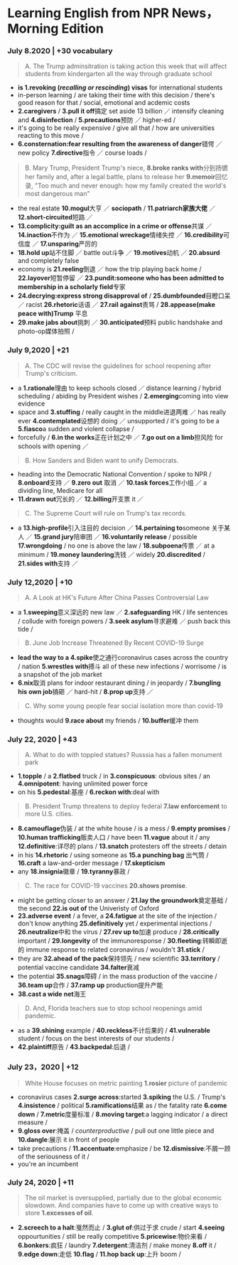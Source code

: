 # Learning English from NPR News，Morning Edition
### July 8.2020 | +30 vocabulary
> A. The Trump adminsitration is taking action this week that will affect students from kindergarten all the way through graduate school
* **is 1.revoking (*recalling or rescinding*) visas** for international students
* in-person learning / are taking their time with this decision / there's good reason for that / social, emotional and acdemic costs
* **2.caregivers** / **3.pull it off**搞定 set aside 13 billion ／ intensify cleaning and **4.disinfection** / **5.precautions**预防 ／ higher-ed / 
* it's going to be really expensive / give all that / how are universities reacting to this move / 
* **6.consternation:fear resulting from the awareness of danger**错愕 ／ new policy **7.directive**指令 ／ course loads / 
> B. Mary Trump, President Trump's niece, **8.broke ranks with**分到扬镳 her family and, after a legal battle, plans to release her **9.memoir**回忆录, "Too much and never enough: how my family created the world's most dangerous man"
* the real estate **10.mogul**大亨 ／ **sociopath** / **11.patriarch家族大佬** ／ **12.short-circuited**短路 ／ 
* **13.complicity:guilt as an accomplice in a crime or offense**共谋 ／ **14.inaction**不作为 ／ **15.emotional wreckage**情绪失控 ／ **16.credibility**可信度 ／ **17.unsparing**严厉的
* **18.hold up**站不住脚 ／ battle out斗争 ／ **19.motives**动机 ／ **20.absurd** and completely false 
* economy is **21.reeling**倒退 ／ how the trip playing back home / **22.layover**短暂停留 ／ **23.pundit:someone who has been admitted to membership in a scholarly field**专家
* **24.decrying:express strong disapproval of** / **25.dumbfounded**目瞪口呆 ／ racist **26.rhetoric**话语 ／ **27.rail against**责骂 / **28.appease(make peace with)Trump** 平息 
* **29.make jabs about**挑刺 ／ **30.anticipated**预料 public handshake and photo-op媒体拍照 / 

### July 9,2020 | +21
>A. The CDC will revise the guidelines for school reopening after Trump's criticism.
* a **1.rationale**理由 to keep schools closed ／ distance learning / hybrid scheduling / abiding by President wishes / **2.emerging**coming into view evidence 
* space and **3.stuffing** / really caught in the middle进退两难 ／ has really ever **4.contemplated**设想的 doing ／ unsupported / it's going to be a **5.fiasco**a sudden and violent collapse /
* forcefully / **6.in the works**正在计划之中 ／ **7.go out on a limb**担风险 for schools with opening ／ 
>B. How Sanders and Biden want to unify Democrats.
* heading into the Democratic National Convention / spoke to NPR / **8.onboard**支持 ／ **9.zero out** 取消 ／ **10.task forces**工作小组 ／ a dividing line, Medicare for all 
* **11.drawn out**冗长的 ／ **12.billing**开支票 it ／ 
>C. The Supreme Court will rule on Trump's tax records.
* a **13.high-profile**引入注目的 decision ／ **14.pertaining to**someone 关于某人 ／ **15.grand jury**陪审团 ／ **16.voluntarily release** / possible **17.wrongdoing** /  no one is above the law / **18.subpoena**传票 ／ at a minimum / **19.money laundering**洗钱 ／ widely **20.discredited** / **21.sides with**支持 ／ 

### July 12,2020 | +10
>A. A Look at HK's Future After China Passes Controversial Law
* a **1.sweeping**意义深远的 new law ／ **2.safeguarding** HK / life sentences / collude with foreign powers / **3.seek asylum**寻求避难 ／ push back this tide / 
>B. June Job Increase Threatened By Recent COVID-19 Surge
* **lead the way to a 4.spike**使之通行coronavirus cases across the country /  nation **5.wrestles with**搏斗 all of these new infections / worrisome / is a snapshot of the job market 
* **6.nix**取消 plans for indoor restaurant dining / in jeopardy / **7.bungling his own job**搞砸 ／ hard-hit / **8.prop up**支持 ／ 
>C. Why some young people fear social isolation more than covid-19
* thoughts would **9.race about** my friends / **10.buffer**缓冲 them 

### July 22, 2020 | +43
>A. What to do with toppled statues? Russsia has a fallen monument park
* **1.topple** / a **2.flatbed** truck / in **3.conspicuous**: obvious sites / an **4.omnipotent**: having unlimited power force 
* on his **5.pedestal**:基座 / **6.reckon with**:deal with
>B. President Trump threatens to deploy federal **7.law enforcement** to more U.S. cities.
* **8.camouflage**伪装 / at the white house / is a mess / **9.empty promises** / **10.human trafficking**贩卖人口 / have been **11.vague** about it / any **12.definitive**:详尽的 plans / **13.snatch** protesters off the streets / detain
* in his **14.rhetoric** / using someone as **15.a punching bag** 出气筒 / **16.craft** a law-and-order message / **17.skepticism**
* any **18.insignia**徽章 / **19.tyranny**暴政 / 
>C. The race for COVID-19 vaccines **20.shows promise**. 
* might be getting closer to an answer / **21.lay the groundwork**奠定基础 / the second **22.is out of** the Univeristy of Oxford
* **23.adverse event** / a fever, a **24.fatigue** at the site of the injection / don't know anything **25.definitively** yet / 
experimental injections / **26.neutralize**中和 the virus / **27.rev up to**加速 produce / **28.critically** important / **29.longevity** of the immunoresponse / **30.fleeting**:转瞬即逝的 immune response to related coronavirus / wouldn't **31.stick** /
* they are **32.ahead of the pack**保持领先 / new scientific **33.territory** / potential vaccine candidate **34.falter**衰减 
* the potential **35.snags**障碍 / in the mass production of the vaccine / **36.team up**合作 / **37.ramp up** production提升产能
* **38.cast a wide net**海王
>D. And, Florida teachers sue to stop school reopenings amid pandemic.
* as a **39.shining** example / **40.reckless**不计后果的 / **41.vulnerable** student / focus on the best interests of our students / 
* **42.plaintiff**原告 / **43.backpedal**:后退 / 

### July 23，2020 | +12
> White House focuses on metric painting **1.rosier** picture of pandemic
* coronavirus cases **2.surge across**:started **3.spiking** the U.S. / Trump's **4.insistence** / political **5.ramifications**结果 as / the fatality rate **6.come down** / **7.metric**度量标准 / **8.moving target**:a lagging indicator / a direct measure / 
* **9.gloss over**:掩盖 / *counterproductive* / pull out one little piece and **10.dangle**:展示 it in front of people 
* take precautions / **11.accentuate**:emphasize / be **12.dismissive**:不屑一顾 of the seriousness of it / 
* you're an incumbent 

### July 24, 2020 | +11
> The oil market is oversupplied, partially due to the global economic slowdown. And companies have to come up with creative ways to store **1.excesses of oil**.
* **2.screech to a halt**:戛然而止 / **3.glut of**:供过于求 crude / start **4.seeing** oppourtunities / still be really competitive **5.pricewise**:物价来看 / **6.bonkers**:疯狂 / laundry **7.detergent**:清洁剂 / make money **8.off** it / **9.edge down**:走低 **10.flag** / **11.hop back up**:上升 boom / 






